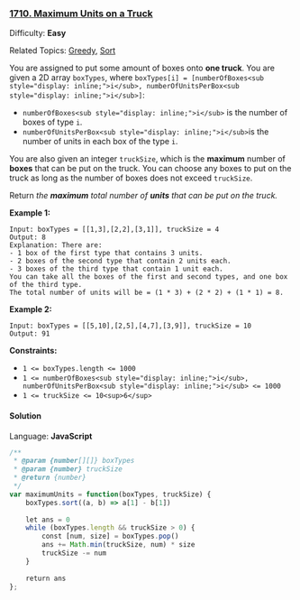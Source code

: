 ### [1710\. Maximum Units on a Truck](https://leetcode.com/problems/maximum-units-on-a-truck/)

Difficulty: **Easy**  

Related Topics: [Greedy](https://leetcode.com/tag/greedy/), [Sort](https://leetcode.com/tag/sort/)


You are assigned to put some amount of boxes onto **one truck**. You are given a 2D array `boxTypes`, where `boxTypes[i] = [numberOfBoxes<sub style="display: inline;">i</sub>, numberOfUnitsPerBox<sub style="display: inline;">i</sub>]`:

*   `numberOfBoxes<sub style="display: inline;">i</sub>` is the number of boxes of type `i`.
*   `numberOfUnitsPerBox<sub style="display: inline;">i</sub>`is the number of units in each box of the type `i`.

You are also given an integer `truckSize`, which is the **maximum** number of **boxes** that can be put on the truck. You can choose any boxes to put on the truck as long as the number of boxes does not exceed `truckSize`.

Return _the **maximum** total number of **units** that can be put on the truck._

**Example 1:**

```
Input: boxTypes = [[1,3],[2,2],[3,1]], truckSize = 4
Output: 8
Explanation: There are:
- 1 box of the first type that contains 3 units.
- 2 boxes of the second type that contain 2 units each.
- 3 boxes of the third type that contain 1 unit each.
You can take all the boxes of the first and second types, and one box of the third type.
The total number of units will be = (1 * 3) + (2 * 2) + (1 * 1) = 8.
```

**Example 2:**

```
Input: boxTypes = [[5,10],[2,5],[4,7],[3,9]], truckSize = 10
Output: 91
```

**Constraints:**

*   `1 <= boxTypes.length <= 1000`
*   `1 <= numberOfBoxes<sub style="display: inline;">i</sub>, numberOfUnitsPerBox<sub style="display: inline;">i</sub> <= 1000`
*   `1 <= truckSize <= 10<sup>6</sup>`


#### Solution

Language: **JavaScript**

```javascript
/**
 * @param {number[][]} boxTypes
 * @param {number} truckSize
 * @return {number}
 */
var maximumUnits = function(boxTypes, truckSize) {
    boxTypes.sort((a, b) => a[1] - b[1])
    
    let ans = 0
    while (boxTypes.length && truckSize > 0) {
        const [num, size] = boxTypes.pop()
        ans += Math.min(truckSize, num) * size
        truckSize -= num
    }
    
    return ans
};
```